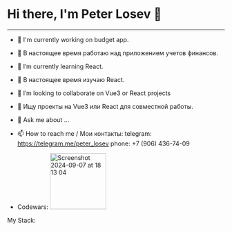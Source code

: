 # Hi there, I'm Peter Losev 👋
---


- 🔧 I'm currently working on budget app.
- 🔧 В настоящее время работаю над приложением учетов финансов.

- 🌱 I’m currently learning React.
- 🌱 В настоящее время изучаю React.

- 👯 I’m looking to collaborate on Vue3 or React projects
- 👯 Ищу проекты на Vue3 или React для совместной работы.

- 💬 Ask me about ...

- 📫 How to reach me / Мои контакты: 
  telegram: https://telegram.me/peter_losev 
  phone: +7 (906) 436-74-09

- Codewars: <img width="130" alt="Screenshot 2024-09-07 at 18 13 04" src="https://github.com/user-attachments/assets/972387ee-bd4e-47d5-8211-793c4b0960b3">

My Stack:

<!--
**drraga/drraga** is a ✨ _special_ ✨ repository because its `README.md` (this file) appears on your GitHub profile.

- 🔧 I'm currently working on budget app.
- 🔧 В настоящее время работаю над приложением учетов финансов.

- 🌱 I’m currently learning React.
- 🌱 В настоящее время изучаю React.

- 👯 I’m looking to collaborate on Vue3 or React projects
- 👯 Ищу проекты на Vue3 или React для совместной работы.

- 💬 Ask me about ...

- 📫 How to reach me / Мои контакты: 
  telegram: https://telegram.me/peter_losev 
  phone: +7 (906) 436-74-09

- Codewars: <img width="130" alt="Screenshot 2024-09-07 at 18 13 04" src="https://github.com/user-attachments/assets/972387ee-bd4e-47d5-8211-793c4b0960b3">

My Stack:


-->
